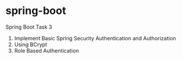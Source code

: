# spring-boot
Spring Boot Task 3
1. Implement Basic Spring Security Authentication and Authorization
2. Using BCrypt
3. Role Based Authentication

